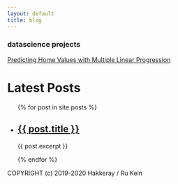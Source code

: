 ```yaml
---
layout: default
title: blog
---
```



###  datascience projects

[Predicting Home Values with Multiple Linear Progression](./_posts/2019-11-06-predicting-home-values-with-multiple-linear-regression.markdown)

<h1>Latest Posts</h1>

<ul>
  {% for post in site.posts %}
    <li>
      <h2><a href="{{ post.url }}">{{ post.title }}</a></h2>
      <p>{{ post.excerpt }}</p>
    </li>
  {% endfor %}
</ul>






COPYRIGHT (c) 2019-2020 Hakkeray / Ru Kein
